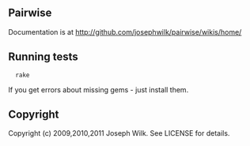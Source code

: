 Pairwise
-------

Documentation is at http://github.com/josephwilk/pairwise/wikis/home/

Running tests
------------
      rake


If you get errors about missing gems - just install them.

Copyright
--------

Copyright (c) 2009,2010,2011 Joseph Wilk. See LICENSE for details.
